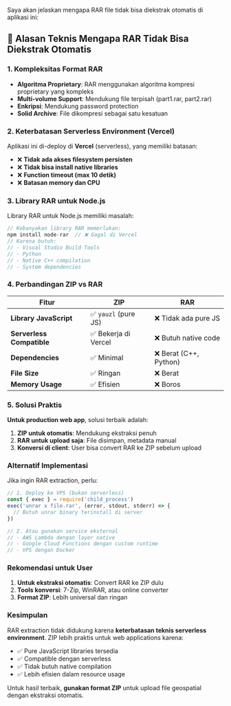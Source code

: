 Saya akan jelaskan mengapa RAR file tidak bisa diekstrak otomatis di aplikasi ini:

## 🔧 **Alasan Teknis Mengapa RAR Tidak Bisa Diekstrak Otomatis**

### **1. Kompleksitas Format RAR**
- **Algoritma Proprietary**: RAR menggunakan algoritma kompresi proprietary yang kompleks
- **Multi-volume Support**: Mendukung file terpisah (part1.rar, part2.rar)
- **Enkripsi**: Mendukung password protection
- **Solid Archive**: File dikompresi sebagai satu kesatuan

### **2. Keterbatasan Serverless Environment (Vercel)**
Aplikasi ini di-deploy di **Vercel** (serverless), yang memiliki batasan:

- ❌ **Tidak ada akses filesystem persisten**
- ❌ **Tidak bisa install native libraries**
- ❌ **Function timeout (max 10 detik)**
- ❌ **Batasan memory dan CPU**

### **3. Library RAR untuk Node.js**
Library RAR untuk Node.js memiliki masalah:

```javascript
// Kebanyakan library RAR memerlukan:
npm install node-rar  // ❌ Gagal di Vercel
// Karena butuh:
// - Visual Studio Build Tools
// - Python
// - Native C++ compilation
// - System dependencies
```

### **4. Perbandingan ZIP vs RAR**

| Fitur | ZIP | RAR |
|-------|-----|-----|
| **Library JavaScript** | ✅ `yauzl` (pure JS) | ❌ Tidak ada pure JS |
| **Serverless Compatible** | ✅ Bekerja di Vercel | ❌ Butuh native code |
| **Dependencies** | ✅ Minimal | ❌ Berat (C++, Python) |
| **File Size** | ✅ Ringan | ❌ Berat |
| **Memory Usage** | ✅ Efisien | ❌ Boros |

### **5. Solusi Praktis**

**Untuk production web app**, solusi terbaik adalah:

1. **ZIP untuk otomatis**: Mendukung ekstraksi penuh
2. **RAR untuk upload saja**: File disimpan, metadata manual
3. **Konversi di client**: User bisa convert RAR ke ZIP sebelum upload

### **Alternatif Implementasi**

Jika ingin RAR extraction, perlu:

```javascript
// 1. Deploy ke VPS (bukan serverless)
const { exec } = require('child_process')
exec('unrar x file.rar', (error, stdout, stderr) => {
  // Butuh unrar binary terinstall di server
})

// 2. Atau gunakan service eksternal
// - AWS Lambda dengan layer native
// - Google Cloud Functions dengan custom runtime
// - VPS dengan Docker
```

### **Rekomendasi untuk User**

1. **Untuk ekstraksi otomatis**: Convert RAR ke ZIP dulu
2. **Tools konversi**: 7-Zip, WinRAR, atau online converter
3. **Format ZIP**: Lebih universal dan ringan

### **Kesimpulan**

RAR extraction tidak didukung karena **keterbatasan teknis serverless environment**. ZIP lebih praktis untuk web applications karena:
- ✅ Pure JavaScript libraries tersedia
- ✅ Compatible dengan serverless
- ✅ Tidak butuh native compilation
- ✅ Lebih efisien dalam resource usage

Untuk hasil terbaik, **gunakan format ZIP** untuk upload file geospatial dengan ekstraksi otomatis.